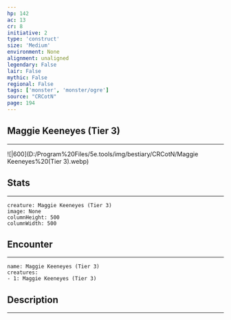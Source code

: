```yaml
---
hp: 142
ac: 13
cr: 8
initiative: 2
type: 'construct'    
size: 'Medium'
environment: None
alignment: unaligned
legendary: False
lair: False
mythic: False
regional: False
tags: ['monster', 'monster/ogre']
source: "CRCotN"
page: 194
---
```


## Maggie Keeneyes (Tier 3)
---

![|600](D:/Program%20Files/5e.tools/img/bestiary/CRCotN/Maggie Keeneyes%20(Tier 3).webp)

## Stats
---

```statblock
creature: Maggie Keeneyes (Tier 3)
image: None
columnHeight: 500
columnWidth: 500
```

## Encounter
---

```encounter-table
name: Maggie Keeneyes (Tier 3)
creatures:
- 1: Maggie Keeneyes (Tier 3)
```

## Description
---




